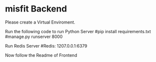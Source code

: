 # misfit Backend

Please create a Virtual Enviroment.

Run the following code to run Python Server
#pip install requirements.txt
#manage.py runserver 8000

Run Redis Server
#Redis: 1207.0.0.1:6379

Now follow the Readme of Frontend

